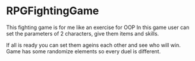 # RPGFightingGame

This fighting game is for me like an exercise for OOP 
In this game user can set the parameters of 2 characters, give them items and skills.

If all is ready you can set them ageins each other and see who will win.
Game has some randomize elements so every duel is different.

